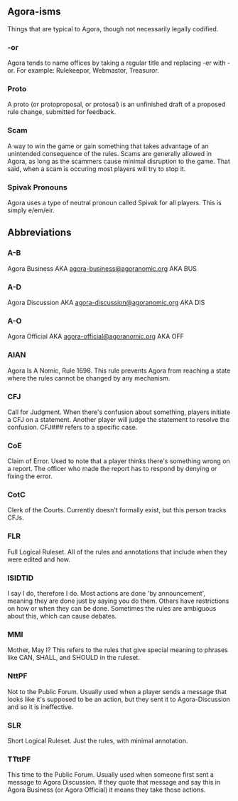 ## Agora-isms

Things that are typical to Agora, though not necessarily legally codified.

### -or

Agora tends to name offices by taking a regular title and replacing -er with -or. For example: Rulekeepor, Webmastor, Treasuror.

### Proto

A proto (or protoproposal, or protosal) is an unfinished draft of a proposed rule change, submitted for feedback.

### Scam

A way to win the game or gain something that takes advantage of an unintended consequence of the rules. Scams are generally allowed in Agora, as long as the scammers cause minimal disruption to the game. That said, when a scam is occuring most players will try to stop it.

### Spivak Pronouns

Agora uses a type of neutral pronoun called Spivak for all players. This is simply e/em/eir.

## Abbreviations

### A-B

Agora Business AKA agora-business@agoranomic.org AKA BUS

### A-D

Agora Discussion AKA agora-discussion@agoranomic.org AKA DIS

### A-O

Agora Official AKA agora-official@agoranomic.org AKA OFF

### AIAN

Agora Is A Nomic, Rule 1698. This rule prevents Agora from reaching a state where the rules cannot be changed by any mechanism.

### CFJ

Call for Judgment. When there's confusion about something, players initiate a CFJ on a statement. Another player will judge the statement to resolve the confusion. CFJ### refers to a specific case.

### CoE

Claim of Error. Used to note that a player thinks there's something wrong on a report. The officer who made the report has to respond by denying or fixing the error.

### CotC

Clerk of the Courts. Currently doesn't formally exist, but this person tracks CFJs.

### FLR

Full Logical Ruleset. All of the rules and annotations that include when they were edited and how.

### ISIDTID

I say I do, therefore I do. Most actions are done 'by announcement', meaning they are done just by saying you do them. Others have restrictions on how or when they can be done. Sometimes the rules are ambiguous about this, which can cause debates.

### MMI

Mother, May I? This refers to the rules that give special meaning to phrases like CAN, SHALL, and SHOULD in the ruleset.

### NttPF

Not to the Public Forum. Usually used when a player sends a message that looks like it's supposed to be an action, but they sent it to Agora-Discussion and so it is ineffective.

### SLR

Short Logical Ruleset. Just the rules, with minimal annotation.

### TTttPF

This time to the Public Forum. Usually used when someone first sent a message to Agora Discussion. If they quote that message and say this in Agora Business (or Agora Official) it means they take those actions.
